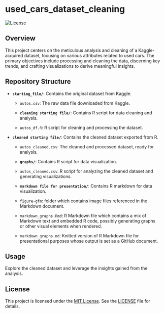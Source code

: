 # used_cars_dataset_cleaning

[![License](https://img.shields.io/badge/License-MIT-blue.svg)](LICENSE)

## Overview

This project centers on the meticulous analysis and cleaning of a Kaggle-acquired dataset, focusing on various attributes related to used cars. The primary objectives include processing and cleaning the data, discerning key trends, and crafting visualizations to derive meaningful insights.

## Repository Structure

- **`starting_file/`**: Contains the original dataset from Kaggle.
  - `autos.csv`: The raw data file downloaded from Kaggle.
 
  - **`cleaning starting file/`**: Contains R script for data cleaning and analysis.
  - `autos_df.R`: R script for cleaning and processing the dataset.

- **`cleaned starting file/`**: Contains the cleaned dataset exported from R.
  - `autos_cleaned.csv`: The cleaned and processed dataset, ready for analysis.
 
  - **`graphs/`**: Contains R script for data visualization.
  - `autos_cleaned.csv`: R script for analyzing the cleaned dataset and generating visualizations.
 
  - **`markdown file for presentation/`**: Contains R markdown for data visualization.
  - `figure-gfm`: folder which contains image files referenced in the Markdown document.
  - `markdown_graphs.Rmd`: R Markdown file which contains a mix of Markdown text and embedded R code, possibly generating graphs or other visual elements when rendered.
  - `markdown_graphs.md`: Knitted version of R Markdown file for presentational purposes whose output is set as a GitHub document.


## Usage

Explore the cleaned dataset and leverage the insights gained from the analysis.

## License

This project is licensed under the [MIT License](LICENSE). See the [LICENSE](LICENSE) file for details.
